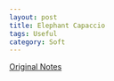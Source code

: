 ```yaml
---
layout: post
title: Elephant Capaccio
tags: Useful
category: Soft
---
```

[Original Notes](http://alistair.cockburn.us/Elephant+Carpaccio+exercise)
